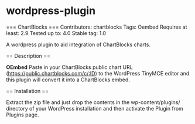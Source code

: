 wordpress-plugin
================
=== ChartBlocks ===
Contributors: chartblocks 
Tags: Oembed
Requires at least: 2.9
Tested up to: 4.0
Stable tag: 1.0

A wordpress plugin to aid integration of ChartBlocks charts.

== Description ==

**OEmbed**
Paste in your ChartBlocks public chart URL (https://public.chartblocks.com/c/:ID) to the WordPress TinyMCE editor and this plugin will convert it into a ChartBlocks embed.

== Installation ==

Extract the zip file and just drop the contents in the wp-content/plugins/ directory of your WordPress installation and then activate the Plugin from Plugins page.
